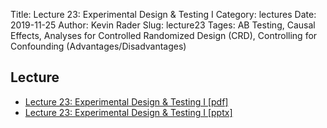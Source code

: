 Title: Lecture 23: Experimental Design & Testing I
Category: lectures
Date: 2019-11-25
Author: Kevin Rader 
Slug: lecture23
Tages: AB Testing, Causal Effects, Analyses for Controlled Randomized Design (CRD), Controlling for Confounding (Advantages/Disadvantages)


## Lecture

- [Lecture 23: Experimental Design & Testing I [pdf]]({attach}presentation/Lecture23_ABTesting1.pdf)
- [Lecture 23: Experimental Design & Testing I [pptx]]({attach}presentation/Lecture23_ABTesting1.pptx)